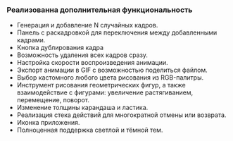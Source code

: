 ### Реализованна дополнительная функциональность
* Генерация и добавление N случайных кадров.
* Панель с раскадровкой для переключения между добавленными кадрами.
* Кнопка дублирования кадра
* Возможность удаления всех кадров сразу.
* Настройка скорости воспроизведения анимации.
* Экспорт анимации в GIF с возможностью поделиться файлом.
* Выбор кастомного любого цвета рисования из RGB-палитры.
* Инструмент рисования геометрических фигур, а также взаимодействие с фигурами: увеличение растягиванием, перемещение, поворот.
* Изменение толщины карандаша и ластика.
* Реализация стека действий для многократной отмены или возврата.
* Иконка приложения.
* Полноценная поддержка светлой и тёмной тем.
